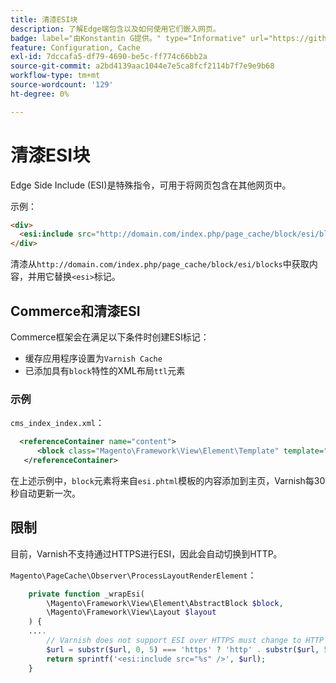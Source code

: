 ```yaml
---
title: 清漆ESI块
description: 了解Edge端包含以及如何使用它们嵌入网页。
badge: label="由Konstantin G提供。" type="Informative" url="https://github.com/goivvy" tooltip="康斯坦丁G."
feature: Configuration, Cache
exl-id: 7dccafa5-df79-4690-be5c-ff774c66bb2a
source-git-commit: a2bd4139aac1044e7e5ca8fcf2114b7f7e9e9b68
workflow-type: tm+mt
source-wordcount: '129'
ht-degree: 0%

---
```


# 清漆ESI块

Edge Side Include (ESI)是特殊指令，可用于将网页包含在其他网页中。

示例：

```html
<div>
  <esi:include src="http://domain.com/index.php/page_cache/block/esi/blocks"/>
</div>
```

清漆从`http://domain.com/index.php/page_cache/block/esi/blocks`中获取内容，并用它替换`<esi>`标记。

## Commerce和清漆ESI

Commerce框架会在满足以下条件时创建ESI标记：

- 缓存应用程序设置为`Varnish Cache`
- 已添加具有`block`特性的XML布局`ttl`元素

### 示例

`cms_index_index.xml`：

```xml
  <referenceContainer name="content">
      <block class="Magento\Framework\View\Element\Template" template="Magento_Paypal::esi.phtml" ttl="30"/>
   </referenceContainer>
```

在上述示例中，`block`元素将来自`esi.phtml`模板的内容添加到主页，Varnish每30秒自动更新一次。

## 限制

目前，Varnish不支持通过HTTPS进行ESI，因此会自动切换到HTTP。

`Magento\PageCache\Observer\ProcessLayoutRenderElement`：

```php
    private function _wrapEsi(
        \Magento\Framework\View\Element\AbstractBlock $block,
        \Magento\Framework\View\Layout $layout
    ) {
    ....
        // Varnish does not support ESI over HTTPS must change to HTTP
        $url = substr($url, 0, 5) === 'https' ? 'http' . substr($url, 5) : $url;
        return sprintf('<esi:include src="%s" />', $url);
    }
```
